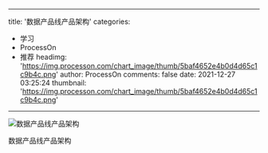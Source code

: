 
---
title: '数据产品线产品架构'
categories: 
 - 学习
 - ProcessOn
 - 推荐
headimg: 'https://img.processon.com/chart_image/thumb/5baf4652e4b0d4d65c1c9b4c.png'
author: ProcessOn
comments: false
date: 2021-12-27 03:25:24
thumbnail: 'https://img.processon.com/chart_image/thumb/5baf4652e4b0d4d65c1c9b4c.png'
---

<div>   
<img class="thumb" alt="数据产品线产品架构" src="https://img.processon.com/chart_image/thumb/5baf4652e4b0d4d65c1c9b4c.png" referrerpolicy="no-referrer">
<p>数据产品线产品架构</p>  
</div>
            